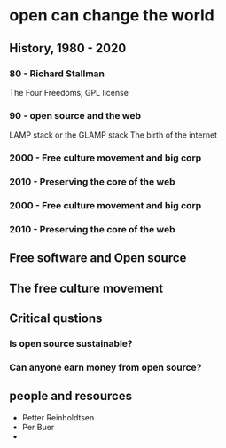 # open can change the world

## History, 1980 - 2020

### 80 - Richard Stallman
The Four Freedoms, GPL license 

### 90 - open source and the web
LAMP stack or the GLAMP stack
The birth of the internet

### 2000 - Free culture movement and big corp
### 2010 - Preserving the core of the web
### 2000 - Free culture movement and big corp
### 2010 - Preserving the core of the web

## Free software and Open source

## The free culture movement

## Critical qustions 

### Is open source sustainable? 

### Can anyone earn money from open source?

## people and resources
* Petter Reinholdtsen
* Per Buer
*
